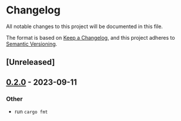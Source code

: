 # Changelog
All notable changes to this project will be documented in this file.

The format is based on [Keep a Changelog](https://keepachangelog.com/en/1.0.0/),
and this project adheres to [Semantic Versioning](https://semver.org/spec/v2.0.0.html).

## [Unreleased]

## [0.2.0](https://github.com/jaynewey/baskerville/compare/baskerville_macro-v0.1.0...baskerville_macro-v0.2.0) - 2023-09-11

### Other
- run `cargo fmt`
